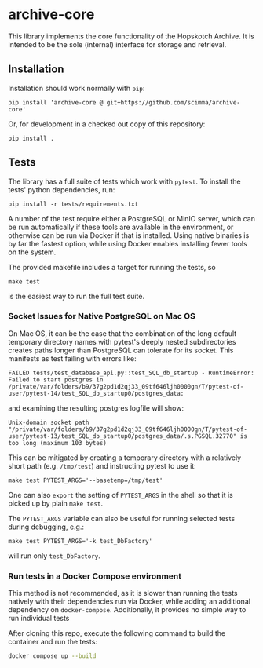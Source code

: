 # archive-core

This library implements the core functionality of the Hopskotch Archive. 
It is intended to be the sole (internal) interface for storage and retrieval. 

## Installation

Installation should work normally with `pip`:

	pip install 'archive-core @ git+https://github.com/scimma/archive-core'

Or, for development in a checked out copy of this repository:

	pip install .

## Tests

The library has a full suite of tests which work with `pytest`. 
To install the tests' python dependencies, run:

	pip install -r tests/requirements.txt

A number of the test require either a PostgreSQL or MinIO server, which can be run automatically if
these tools are available in the environment, or otherwise can be run via Docker if that is
installed. Using native binaries is by far the fastest option, while using Docker enables installing
fewer tools on the system. 

The provided makefile includes a target for running the tests, so

	make test

is the easiest way to run the full test suite.

### Socket Issues for Native PostgreSQL on Mac OS

On Mac OS, it can be the case that the combination of the long default temporary directory names
with pytest's deeply nested subdirectories creates paths longer than PostgreSQL can tolerate for its
socket. This manifests as test failing with errors like:

	FAILED tests/test_database_api.py::test_SQL_db_startup - RuntimeError: Failed to start postgres in /private/var/folders/b9/37g2pd1d2qj33_09tf646ljh0000gn/T/pytest-of-user/pytest-14/test_SQL_db_startup0/postgres_data:

and examining the resulting postgres logfile will show:

	Unix-domain socket path "/private/var/folders/b9/37g2pd1d2qj33_09tf646ljh0000gn/T/pytest-of-user/pytest-13/test_SQL_db_startup0/postgres_data/.s.PGSQL.32770" is too long (maximum 103 bytes)

This can be mitigated by creating a temporary directory with a relatively short path
(e.g. `/tmp/test`) and instructing pytest to use it:

	make test PYTEST_ARGS='--basetemp=/tmp/test'
	
One can also `export` the setting of `PYTEST_ARGS` in the shell so that it is picked up by plain
`make test`. 

The `PYTEST_ARGS` variable can also be useful for running selected tests during debugging, e.g.:

	make test PYTEST_ARGS='-k test_DbFactory'

will run only `test_DbFactory`. 

### Run tests in a Docker Compose environment

This method is not recommended, as it is slower than running the tests natively with their
dependencies run via Docker, while adding an additional dependency on `docker-compose`. 
Additionally, it provides no simple way to run individual tests

After cloning this repo, execute the following command to build the container and run the tests:

```bash
docker compose up --build
```
